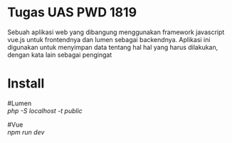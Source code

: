 # Tugas UAS PWD 1819

Sebuah aplikasi web yang dibangung menggunakan framework javascript vue.js untuk frontendnya dan lumen sebagai backendnya. Aplikasi ini digunakan untuk menyimpan data tentang hal hal yang harus dilakukan, dengan kata lain sebagai pengingat

# Install
#Lumen
<br><i>php -S localhost -t public</i>

#Vue
<br><i>npm run dev</i>

